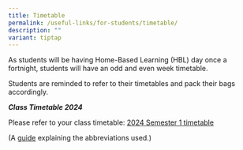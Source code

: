 ```yaml
---
title: Timetable
permalink: /useful-links/for-students/timetable/
description: ""
variant: tiptap
---
```

<p>As students will be having Home-Based Learning (HBL) day once a fortnight, students will have an odd and even week timetable.</p><p>Students are reminded to refer to their timetables and pack their bags accordingly.</p><p><strong><em>Class Timetable 2024</em></strong></p><p>Please refer to&nbsp;your class timetable: <a href="/files/Useful Links/For Students/Timetable_for_each_class_2024_Sem_1_29_Dec_535pm.pdf" rel="noopener noreferrer nofollow" target="_blank">2024 Semester 1 timetable</a></p><p>(A&nbsp;<a href="/files/Useful%20Links/For%20Students/Timetable%20Abbreviations%202021%20Sem%202.pdf" rel="noopener noreferrer nofollow" target="_blank">guide</a>&nbsp;explaining the abbreviations used.)</p>